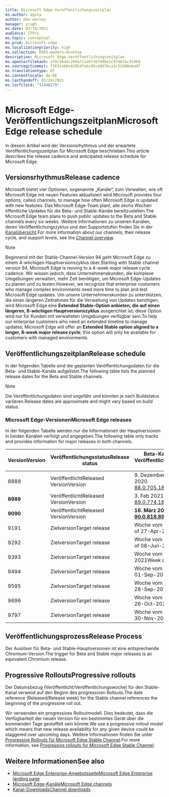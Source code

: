 ```yaml
---
title: Microsoft Edge-Veröffentlichungszeitplan
ms.author: aguta
author: dan-wesley
manager: srugh
ms.date: 03/18/2021
audience: ITPro
ms.topic: conceptual
ms.prod: microsoft-edge
ms.localizationpriority: high
ms.collection: M365-modern-desktop
description: Microsoft Edge-Veröffentlichungszeitplan
ms.openlocfilehash: a78c56d4c20da711eb73679dbe1c974bfac3c869
ms.sourcegitcommit: f363ceb6c42054fabc95ce8d7bca3c52d80e6a9f
ms.translationtype: HT
ms.contentlocale: de-DE
ms.lasthandoff: 03/24/2021
ms.locfileid: "11448179"
---
```

# <a name="microsoft-edge-release-schedule"></a><span data-ttu-id="e9029-103">Microsoft Edge-Veröffentlichungszeitplan</span><span class="sxs-lookup"><span data-stu-id="e9029-103">Microsoft Edge release schedule</span></span>

<span data-ttu-id="e9029-104">In diesem Artikel wird der Versionsrhythmus und der erwartete Veröffentlichungszeitplan für Microsoft Edge beschrieben.</span><span class="sxs-lookup"><span data-stu-id="e9029-104">This article describes the release cadence and anticipated release schedule for Microsoft Edge.</span></span>

## <a name="release-cadence"></a><span data-ttu-id="e9029-105">Versionsrhythmus</span><span class="sxs-lookup"><span data-stu-id="e9029-105">Release cadence</span></span>

<span data-ttu-id="e9029-106">Microsoft bietet vier Optionen, sogenannte „Kanäle“, zum Verwalten, wie oft Microsoft Edge mit neuen Features aktualisiert wird.</span><span class="sxs-lookup"><span data-stu-id="e9029-106">Microsoft provides four options, called channels, to manage how often Microsoft Edge is updated with new features.</span></span> <span data-ttu-id="e9029-107">Das Microsoft Edge-Team plant, alle sechs Wochen öffentliche Updates für die Beta- und Stable-Kanäle bereitzustellen.</span><span class="sxs-lookup"><span data-stu-id="e9029-107">The Microsoft Edge team plans to push public updates to the Beta and Stable channels every six weeks.</span></span> <span data-ttu-id="e9029-108">Weitere Informationen zu unseren Kanälen, deren Veröffentlichungszyklus und den Supportstufen finden Sie in der [Kanalübersicht](./microsoft-edge-channels.md#channel-overview).</span><span class="sxs-lookup"><span data-stu-id="e9029-108">For more information about our channels, their release cycle, and support levels, see the [Channel overview](./microsoft-edge-channels.md#channel-overview).</span></span>

> [!NOTE]
> <span data-ttu-id="e9029-109">Beginnend mit der Stable-Channel-Version 94 geht Microsoft Edge zu einem 4-wöchigen Hauptversionszyklus über.</span><span class="sxs-lookup"><span data-stu-id="e9029-109">Starting with Stable channel version 94, Microsoft Edge is moving to a 4-week major release cycle cadence.</span></span> <span data-ttu-id="e9029-110">Wir wissen jedoch, dass Unternehmenskunden, die komplexe Umgebungen verwalten, mehr Zeit benötigen, um Microsoft Edge-Updates zu planen und zu testen.</span><span class="sxs-lookup"><span data-stu-id="e9029-110">However, we recognize that enterprise customers who manage complex environments need more time to plan and test Microsoft Edge updates.</span></span> <span data-ttu-id="e9029-111">Um unsere Unternehmenskunden zu unterstützen, die einen längeren Zeitrahmen für die Verwaltung von Updates benötigen, wird Microsoft Edge eine **Extended Stable-Option anbieten, die auf einen längeren, 8-wöchigen Hauptversionszyklus** ausgerichtet ist; diese Option wird nur für Kunden mit verwalteten Umgebungen verfügbar sein.</span><span class="sxs-lookup"><span data-stu-id="e9029-111">To help our enterprise customers who need an extended timeline to manage updates, Microsoft Edge will offer an **Extended Stable option aligned to a longer, 8-week major release cycle**; this option will only be available for customers with managed environments.</span></span>

## <a name="release-schedule"></a><span data-ttu-id="e9029-112">Veröffentlichungszeitplan</span><span class="sxs-lookup"><span data-stu-id="e9029-112">Release schedule</span></span>

<span data-ttu-id="e9029-113">In der folgenden Tabelle sind die geplanten Veröffentlichungsdaten für die Beta- und Stable-Kanäle aufgelistet.</span><span class="sxs-lookup"><span data-stu-id="e9029-113">The following table lists the planned release dates for the Beta and Stable channels.</span></span>

> [!NOTE]
> <span data-ttu-id="e9029-114">Die Veröffentlichungsdaten sind ungefähr und könnten je nach Buildstatus variieren.</span><span class="sxs-lookup"><span data-stu-id="e9029-114">Release dates are approximate and might vary based on build status.</span></span>

### <a name="microsoft-edge-releases"></a><span data-ttu-id="e9029-115">Microsoft Edge-Versionen</span><span class="sxs-lookup"><span data-stu-id="e9029-115">Microsoft Edge releases</span></span>

<span data-ttu-id="e9029-116">In der folgenden Tabelle werden nur die Informationen der Hauptversionen in beiden Kanälen verfolgt und angegeben.</span><span class="sxs-lookup"><span data-stu-id="e9029-116">The following table only tracks and provides information for major releases in both channels.</span></span>

| <span data-ttu-id="e9029-117">Version</span><span class="sxs-lookup"><span data-stu-id="e9029-117">Version</span></span> | <span data-ttu-id="e9029-118">Veröffentlichungsstatus</span><span class="sxs-lookup"><span data-stu-id="e9029-118">Release status</span></span> | <span data-ttu-id="e9029-119">Beta-Kanal</span><span class="sxs-lookup"><span data-stu-id="e9029-119">Beta Channel</span></span><br><span data-ttu-id="e9029-120">Veröffentlichungswoche</span><span class="sxs-lookup"><span data-stu-id="e9029-120">Release week</span></span> | <span data-ttu-id="e9029-121">Stable-Kanal</span><span class="sxs-lookup"><span data-stu-id="e9029-121">Stable Channel</span></span><br><span data-ttu-id="e9029-122">Veröffentlichungswoche</span><span class="sxs-lookup"><span data-stu-id="e9029-122">Release week</span></span> |
|---------|-----|------|--------|
| <span data-ttu-id="e9029-123">88</span><span class="sxs-lookup"><span data-stu-id="e9029-123">88</span></span> | <span data-ttu-id="e9029-124">Veröffentlicht</span><span class="sxs-lookup"><span data-stu-id="e9029-124">Released</span></span><br><span data-ttu-id="e9029-125">Version</span><span class="sxs-lookup"><span data-stu-id="e9029-125">Version</span></span> | <span data-ttu-id="e9029-126">9. Dezember 2020</span><span class="sxs-lookup"><span data-stu-id="e9029-126">09-Dec-2020</span></span><br>[<span data-ttu-id="e9029-127">88.0.705.18</span><span class="sxs-lookup"><span data-stu-id="e9029-127">88.0.705.18</span></span>](./microsoft-edge-relnote-beta-channel.md#version-88070518-december-9) | <span data-ttu-id="e9029-128">21. Januar 2021</span><span class="sxs-lookup"><span data-stu-id="e9029-128">21-Jan-2021</span></span><br>[<span data-ttu-id="e9029-129">88.0.705.50</span><span class="sxs-lookup"><span data-stu-id="e9029-129">88.0.705.50</span></span>](./microsoft-edge-relnote-stable-channel.md#version-88070550-january-21)|
| **<span data-ttu-id="e9029-130">89</span><span class="sxs-lookup"><span data-stu-id="e9029-130">89</span></span>** | <span data-ttu-id="e9029-131">Veröffentlicht</span><span class="sxs-lookup"><span data-stu-id="e9029-131">Released</span></span><br><span data-ttu-id="e9029-132">Version</span><span class="sxs-lookup"><span data-stu-id="e9029-132">Version</span></span> | <span data-ttu-id="e9029-133">3. Feb 2021</span><span class="sxs-lookup"><span data-stu-id="e9029-133">03-Feb-2021</span></span><br>[<span data-ttu-id="e9029-134">89.0.774.18</span><span class="sxs-lookup"><span data-stu-id="e9029-134">89.0.774.18</span></span>](./microsoft-edge-relnote-beta-channel.md#version-89077418-february-3) | **<span data-ttu-id="e9029-135">4. März 2021</span><span class="sxs-lookup"><span data-stu-id="e9029-135">04-Mar-2021</span></span>**<br>**[<span data-ttu-id="e9029-136">89.0.774.45</span><span class="sxs-lookup"><span data-stu-id="e9029-136">89.0.774.45</span></span>](./microsoft-edge-relnote-stable-channel.md#version-89077445-march-21)** |
| **<span data-ttu-id="e9029-137">90</span><span class="sxs-lookup"><span data-stu-id="e9029-137">90</span></span>** | <span data-ttu-id="e9029-138">Veröffentlicht</span><span class="sxs-lookup"><span data-stu-id="e9029-138">Released</span></span><br><span data-ttu-id="e9029-139">Version</span><span class="sxs-lookup"><span data-stu-id="e9029-139">Version</span></span> | **<span data-ttu-id="e9029-140">16. März 2021</span><span class="sxs-lookup"><span data-stu-id="e9029-140">16-Mar-2021</span></span>**<br>**[<span data-ttu-id="e9029-141">90.0.818.8</span><span class="sxs-lookup"><span data-stu-id="e9029-141">90.0.818.8</span></span>](./microsoft-edge-relnote-beta-channel.md#version-9008188-march-16)** | <span data-ttu-id="e9029-142">Woche vom 15. April 2021</span><span class="sxs-lookup"><span data-stu-id="e9029-142">Week of 15-Apr-2021</span></span> |
| <span data-ttu-id="e9029-143">91</span><span class="sxs-lookup"><span data-stu-id="e9029-143">91</span></span> | <span data-ttu-id="e9029-144">Zielversion</span><span class="sxs-lookup"><span data-stu-id="e9029-144">Target release</span></span> | <span data-ttu-id="e9029-145">Woche vom 27. April 2021</span><span class="sxs-lookup"><span data-stu-id="e9029-145">Week of 27-Apr-2021</span></span> | <span data-ttu-id="e9029-146">Woche vom 27. Mai 2021</span><span class="sxs-lookup"><span data-stu-id="e9029-146">Week of 27-May-2021</span></span> |
| <span data-ttu-id="e9029-147">92</span><span class="sxs-lookup"><span data-stu-id="e9029-147">92</span></span> | <span data-ttu-id="e9029-148">Zielversion</span><span class="sxs-lookup"><span data-stu-id="e9029-148">Target release</span></span> | <span data-ttu-id="e9029-149">Woche vom 08. Juni 2021</span><span class="sxs-lookup"><span data-stu-id="e9029-149">Week of 08-Jun-2021</span></span> | <span data-ttu-id="e9029-150">Woche vom 22. Juli 2021</span><span class="sxs-lookup"><span data-stu-id="e9029-150">Week of 22-Jul-2021</span></span> |
| <span data-ttu-id="e9029-151">93</span><span class="sxs-lookup"><span data-stu-id="e9029-151">93</span></span> | <span data-ttu-id="e9029-152">Zielversion</span><span class="sxs-lookup"><span data-stu-id="e9029-152">Target release</span></span> | <span data-ttu-id="e9029-153">Woche vom 03. August 2021</span><span class="sxs-lookup"><span data-stu-id="e9029-153">Week of 03-Aug-2021</span></span> | <span data-ttu-id="e9029-154">Woche vom 02. September 2021</span><span class="sxs-lookup"><span data-stu-id="e9029-154">Week of 02-Sep-2021</span></span> |
| <span data-ttu-id="e9029-155">94</span><span class="sxs-lookup"><span data-stu-id="e9029-155">94</span></span> | <span data-ttu-id="e9029-156">Zielversion</span><span class="sxs-lookup"><span data-stu-id="e9029-156">Target release</span></span> | <span data-ttu-id="e9029-157">Woche vom 01.09.2021</span><span class="sxs-lookup"><span data-stu-id="e9029-157">Week of 01-Sep-2021</span></span> | <span data-ttu-id="e9029-158">Woche vom 23.09.2021</span><span class="sxs-lookup"><span data-stu-id="e9029-158">Week of 23-Sep-2021</span></span> |
| <span data-ttu-id="e9029-159">95</span><span class="sxs-lookup"><span data-stu-id="e9029-159">95</span></span> | <span data-ttu-id="e9029-160">Zielversion</span><span class="sxs-lookup"><span data-stu-id="e9029-160">Target release</span></span> | <span data-ttu-id="e9029-161">Woche vom 28.09.2021</span><span class="sxs-lookup"><span data-stu-id="e9029-161">Week of 28-Sep-2021</span></span> | <span data-ttu-id="e9029-162">Woche vom 21.10.2021</span><span class="sxs-lookup"><span data-stu-id="e9029-162">Week of 21-Oct-2021</span></span> |
| <span data-ttu-id="e9029-163">96</span><span class="sxs-lookup"><span data-stu-id="e9029-163">96</span></span> | <span data-ttu-id="e9029-164">Zielversion</span><span class="sxs-lookup"><span data-stu-id="e9029-164">Target release</span></span> | <span data-ttu-id="e9029-165">Woche vom 26.10.2021</span><span class="sxs-lookup"><span data-stu-id="e9029-165">Week of 26-Oct-2021</span></span> | <span data-ttu-id="e9029-166">Woche vom 18.11.2021</span><span class="sxs-lookup"><span data-stu-id="e9029-166">Week of 18-Nov-2021</span></span> |
| <span data-ttu-id="e9029-167">97</span><span class="sxs-lookup"><span data-stu-id="e9029-167">97</span></span> | <span data-ttu-id="e9029-168">Zielversion</span><span class="sxs-lookup"><span data-stu-id="e9029-168">Target release</span></span> | <span data-ttu-id="e9029-169">Woche vom 30.11.2021</span><span class="sxs-lookup"><span data-stu-id="e9029-169">Week of 30-Nov-2021</span></span> | <span data-ttu-id="e9029-170">Woche vom 06.01.2022</span><span class="sxs-lookup"><span data-stu-id="e9029-170">Week of 06-Jan-2022</span></span> |

## <a name="release-process"></a><span data-ttu-id="e9029-171">Veröffentlichungsprozess</span><span class="sxs-lookup"><span data-stu-id="e9029-171">Release Process</span></span>

<span data-ttu-id="e9029-172">Der Auslöser für Beta- und Stable-Hauptversionen ist eine entsprechende Chromium-Version.</span><span class="sxs-lookup"><span data-stu-id="e9029-172">The trigger for Beta and Stable major releases is an equivalent Chromium release.</span></span>

## <a name="progressive-rollouts"></a><span data-ttu-id="e9029-173">Progressive Rollouts</span><span class="sxs-lookup"><span data-stu-id="e9029-173">Progressive rollouts</span></span>

<span data-ttu-id="e9029-174">Der Datumsbezug (Veröffentlicht/Veröffentlichungswoche) für den Stable-Kanal verweist auf den Beginn des progressiven Rollouts.</span><span class="sxs-lookup"><span data-stu-id="e9029-174">The date reference (Released/Release week) for the Stable channel references the beginning of the progressive roll out.</span></span>

<span data-ttu-id="e9029-175">Wir verwenden ein progressives Rolloutmodell. Dies bedeutet, dass die Verfügbarkeit der neuen Version für ein bestimmtes Gerät über die kommenden Tage gestaffelt sein könnte.</span><span class="sxs-lookup"><span data-stu-id="e9029-175">We use a progressive rollout model which means that new release availability for any given device could be staggered over upcoming days.</span></span> <span data-ttu-id="e9029-176">Weitere Informationen finden Sie unter [Progressive Rollouts für Microsoft Edge Stable Channel](microsoft-edge-update-progressive-rollout.md).</span><span class="sxs-lookup"><span data-stu-id="e9029-176">For more information, see [Progressive rollouts for Microsoft Edge Stable Channel](microsoft-edge-update-progressive-rollout.md).</span></span>

## <a name="see-also"></a><span data-ttu-id="e9029-177">Weitere Informationen</span><span class="sxs-lookup"><span data-stu-id="e9029-177">See also</span></span>

- [<span data-ttu-id="e9029-178">Microsoft Edge Enterprise-Angebotsseite</span><span class="sxs-lookup"><span data-stu-id="e9029-178">Microsoft Edge Enterprise landing page</span></span>](https://aka.ms/EdgeEnterprise)
- [<span data-ttu-id="e9029-179">Microsoft Edge-Kanäle</span><span class="sxs-lookup"><span data-stu-id="e9029-179">Microsoft Edge channels</span></span>](microsoft-edge-channels.md)
- [<span data-ttu-id="e9029-180">Kanal-Downloads</span><span class="sxs-lookup"><span data-stu-id="e9029-180">Channel downloads</span></span>](https://www.microsoft.com/edge/business/download)